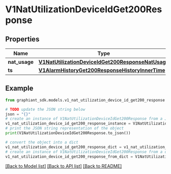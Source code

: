 # V1NatUtilizationDeviceIdGet200Response


## Properties

Name | Type | Description | Notes
------------ | ------------- | ------------- | -------------
**nat_usage** | [**V1NatUtilizationDeviceIdGet200ResponseNatUsage**](V1NatUtilizationDeviceIdGet200ResponseNatUsage.md) |  | [optional] 
**ts** | [**V1AlarmHistoryGet200ResponseHistoryInnerTime**](V1AlarmHistoryGet200ResponseHistoryInnerTime.md) |  | [optional] 

## Example

```python
from graphiant_sdk.models.v1_nat_utilization_device_id_get200_response import V1NatUtilizationDeviceIdGet200Response

# TODO update the JSON string below
json = "{}"
# create an instance of V1NatUtilizationDeviceIdGet200Response from a JSON string
v1_nat_utilization_device_id_get200_response_instance = V1NatUtilizationDeviceIdGet200Response.from_json(json)
# print the JSON string representation of the object
print(V1NatUtilizationDeviceIdGet200Response.to_json())

# convert the object into a dict
v1_nat_utilization_device_id_get200_response_dict = v1_nat_utilization_device_id_get200_response_instance.to_dict()
# create an instance of V1NatUtilizationDeviceIdGet200Response from a dict
v1_nat_utilization_device_id_get200_response_from_dict = V1NatUtilizationDeviceIdGet200Response.from_dict(v1_nat_utilization_device_id_get200_response_dict)
```
[[Back to Model list]](../README.md#documentation-for-models) [[Back to API list]](../README.md#documentation-for-api-endpoints) [[Back to README]](../README.md)


